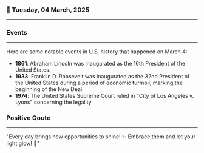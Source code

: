### 📅 Tuesday, 04 March, 2025
------
### Events
------
Here are some notable events in U.S. history that happened on March 4:

- **1861**: Abraham Lincoln was inaugurated as the 16th President of the United States.
- **1933**: Franklin D. Roosevelt was inaugurated as the 32nd President of the United States during a period of economic turmoil, marking the beginning of the New Deal.
- **1974**: The United States Supreme Court ruled in "City of Los Angeles v. Lyons" concerning the legality
### Positive Qoute
------
"Every day brings new opportunities to shine! ✨ Embrace them and let your light glow! 🌟"

